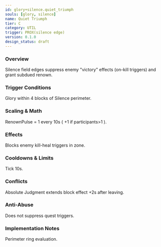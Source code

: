 ```yaml
---
id: glory+silence.quiet_triumph
souls: [glory, silence]
name: Quiet Triumph
tier: C
category: UTIL
trigger: PROX(silence edge)
version: 0.1.0
design_status: draft
---
```

### Overview
Silence field edges suppress enemy "victory" effects (on-kill triggers) and grant subdued renown.
### Trigger Conditions
Glory within 4 blocks of Silence perimeter.
### Scaling & Math
RenownPulse = 1 every 10s ( +1 if participants>1 ).
### Effects
Blocks enemy kill-heal triggers in zone.
### Cooldowns & Limits
Tick 10s.
### Conflicts
Absolute Judgment extends block effect +2s after leaving.
### Anti-Abuse
Does not suppress quest triggers.
### Implementation Notes
Perimeter ring evaluation.
